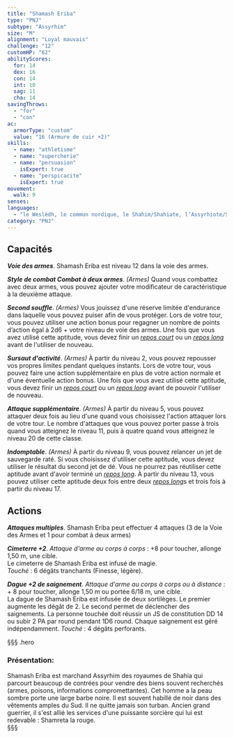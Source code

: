 ```yaml
---
title: "Shamash Eriba"
type: "PNJ"
subtype: "Assyrhim"
size: "M"
alignment: "Loyal mauvais"
challenge: "12"
customHP: "62"
abilityScores:
  for: 14
  dex: 16
  con: 14
  int: 10
  sag: 11
  cha: 14
savingThrows:
  - "for"
  - "con"
ac:
  armorType: "custom"
  value: "16 (Armure de cuir +2)"
skills:
  - name: "athletisme"
  - name: "supercherie"
  - name: "persuasion"
    isExpert: true
  - name: "perspicacite"
    isExpert: true
movement:
  walk: 9
senses:
languages:
  - "le Weslèdh, le commun nordique, le Shahim/Shahiate, l’Assyrhiote/Syride la langue Assyrhim, l'Assyrith un dialecte Assyrhim, Alcante/Alcane commun impérial' "
category: "PNJ"
---
```

## Capacités
_**Voie des armes**_. Shamash Eriba est niveau 12 dans la voie des armes.

_**Style de combat Combat à deux armes**_. *(Armes)* Quand vous combattez avec deux armes, vous pouvez ajouter votre modificateur de caractéristique à la deuxième attaque.  

_**Second souffle**_. *(Armes)* Vous jouissez d'une réserve limitée d'endurance dans laquelle vous pouvez puiser afin de vous protéger. Lors de votre tour, vous pouvez utiliser une action bonus pour regagner un nombre de points d’action égal à 2d6 + votre niveau de voie des armes. Une fois que vous avez utilisé cette aptitude, vous devez finir un [_repos court_](/gerer-la-sante-du-personnage/#repos-court) ou un [_repos long_](/gerer-la-sante-du-personnage/#repos-long) avant de l'utiliser de nouveau.  

_**Sursaut d'activité**_. *(Armes)* À partir du niveau 2, vous pouvez repousser vos propres limites pendant quelques instants. Lors de votre tour, vous pouvez faire une action supplémentaire en plus de votre action normale et d'une éventuelle action bonus. Une fois que vous avez utilisé cette aptitude, vous devez finir un [_repos court_](/gerer-la-sante-du-personnage/#repos-court) ou un [_repos long_](/gerer-la-sante-du-personnage/#repos-long) avant de pouvoir l'utiliser de nouveau.

_**Attaque supplémentaire**_. *(Armes)*  À partir du niveau 5, vous pouvez attaquer deux fois au lieu d'une quand vous choisissez l'action attaquer lors de votre tour. Le nombre d'attaques que vous pouvez porter passe à trois quand vous atteignez le niveau 11, puis à quatre quand vous atteignez le niveau 20 de cette classe.

_**Indomptable**_. *(Armes)*  À partir du niveau 9, vous pouvez relancer un jet de sauvegarde raté. Si vous choisissez d'utiliser cette aptitude, vous devez utiliser le résultat du second jet de dé. Vous ne pourrez pas réutiliser cette aptitude avant d'avoir terminé un [_repos long_](/gerer-la-sante-du-personnage/#repos-long). À partir du niveau 13, vous pouvez utiliser cette aptitude deux fois entre deux [_repos long_](/gerer-la-sante-du-personnage/#repos-long)s et trois fois à partir du niveau 17.

## Actions
_**Attaques multiples**_. Shamash Eriba peut effectuer 4 attaques (3 de la Voie des Armes et 1 pour combat à deux armes)

_**Cimeterre +2**_. _Attaque d'arme au corps à corps_ : +8 pour toucher, allonge 1,50 m, une cible.  
Le cimeterre de Shamash Eriba est infusé de magie.  
_Touché_ : 6 dégâts tranchants (Finesse, légère).

_**Dague +2 de saignement**_. _Attaque d'arme au corps à corps ou à distance_ : + 8 pour toucher, allonge 1,50 m ou portée 6/18 m, une cible.  
La dague de Shamash Eriba est infusée de deux sortilèges. Le premier augmente les dégât de 2. Le second permet de déclencher des saignements. La personne touchée doit réussir un JS de constitution DD 14 ou subir 2 PA par round pendant 1D6 round. Chaque saignement est géré indépendamment.
_Touché_ : 4 dégâts perforants.

§§§ .hero
### Présentation:  
Shamash Eriba est marchand Assyrhim des royaumes de Shahia qui parcourt beaucoup de contrées pour vendre des biens souvent recherchés (armes, poisons, informations compromettantes). Cet homme a la peau sombre porte une large barbe noire. Il est souvent habillé de noir dans des vêtements amples du Sud. Il ne quitte jamais son turban. Ancien grand guerrier, il s'est allié les services d'une puissante sorcière qui lui est redevable : Shamreta la rouge.  
§§§
